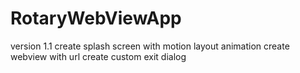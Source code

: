 # RotaryWebViewApp
version 1.1
create splash screen with motion layout animation 
create webview with url
create custom exit dialog 
